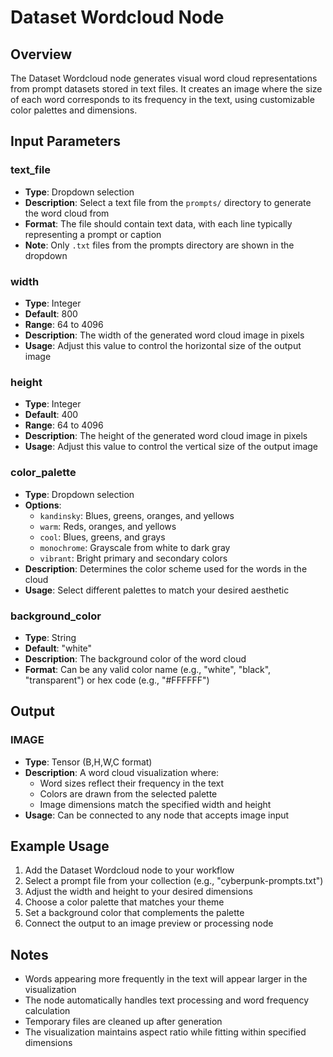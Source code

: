 # Dataset Wordcloud Node

## Overview
The Dataset Wordcloud node generates visual word cloud representations from prompt datasets stored in text files. It creates an image where the size of each word corresponds to its frequency in the text, using customizable color palettes and dimensions.

## Input Parameters

### text_file
- **Type**: Dropdown selection
- **Description**: Select a text file from the `prompts/` directory to generate the word cloud from
- **Format**: The file should contain text data, with each line typically representing a prompt or caption
- **Note**: Only `.txt` files from the prompts directory are shown in the dropdown

### width
- **Type**: Integer
- **Default**: 800
- **Range**: 64 to 4096
- **Description**: The width of the generated word cloud image in pixels
- **Usage**: Adjust this value to control the horizontal size of the output image

### height
- **Type**: Integer
- **Default**: 400
- **Range**: 64 to 4096
- **Description**: The height of the generated word cloud image in pixels
- **Usage**: Adjust this value to control the vertical size of the output image

### color_palette
- **Type**: Dropdown selection
- **Options**:
  - `kandinsky`: Blues, greens, oranges, and yellows
  - `warm`: Reds, oranges, and yellows
  - `cool`: Blues, greens, and grays
  - `monochrome`: Grayscale from white to dark gray
  - `vibrant`: Bright primary and secondary colors
- **Description**: Determines the color scheme used for the words in the cloud
- **Usage**: Select different palettes to match your desired aesthetic

### background_color
- **Type**: String
- **Default**: "white"
- **Description**: The background color of the word cloud
- **Format**: Can be any valid color name (e.g., "white", "black", "transparent") or hex code (e.g., "#FFFFFF")

## Output

### IMAGE
- **Type**: Tensor (B,H,W,C format)
- **Description**: A word cloud visualization where:
  - Word sizes reflect their frequency in the text
  - Colors are drawn from the selected palette
  - Image dimensions match the specified width and height
- **Usage**: Can be connected to any node that accepts image input

## Example Usage
1. Add the Dataset Wordcloud node to your workflow
2. Select a prompt file from your collection (e.g., "cyberpunk-prompts.txt")
3. Adjust the width and height to your desired dimensions
4. Choose a color palette that matches your theme
5. Set a background color that complements the palette
6. Connect the output to an image preview or processing node

## Notes
- Words appearing more frequently in the text will appear larger in the visualization
- The node automatically handles text processing and word frequency calculation
- Temporary files are cleaned up after generation
- The visualization maintains aspect ratio while fitting within specified dimensions
